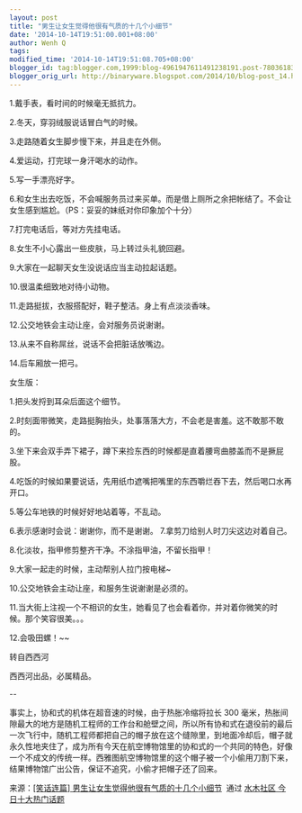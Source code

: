 ```yaml
---
layout: post
title: "男生让女生觉得他很有气质的十几个小细节"
date: '2014-10-14T19:51:00.001+08:00'
author: Wenh Q
tags:
modified_time: '2014-10-14T19:51:08.705+08:00'
blogger_id: tag:blogger.com,1999:blog-4961947611491238191.post-7803618371195852966
blogger_orig_url: http://binaryware.blogspot.com/2014/10/blog-post_14.html
---
```


1.戴手表，看时间的时候毫无抵抗力。

2.冬天，穿羽绒服说话冒白气的时候。

3.走路随着女生脚步慢下来，并且走在外侧。

4.爱运动，打完球一身汗喝水的动作。

5.写一手漂亮好字。

6.和女生出去吃饭，不会喊服务员过来买单。而是借上厕所之余把帐结了。不会让女生感到尴尬。（PS：妥妥的妹纸对你印象加个十分）

7.打完电话后，等对方先挂电话。

8.女生不小心露出一些皮肤，马上转过头礼貌回避。

9.大家在一起聊天女生没说话应当主动拉起话题。

10.很温柔细致地对待小动物。

11.走路挺拔，衣服搭配好，鞋子整洁。身上有点淡淡香味。

12.公交地铁会主动让座，会对服务员说谢谢。

13.从来不自称屌丝，说话不会把脏话放嘴边。

14.后车厢放一把弓。




女生版：

1.把头发捋到耳朵后面这个细节。

2.时刻面带微笑，走路挺胸抬头，处事落落大方，不会老是害羞。这不敢那不敢的。

3.坐下来会双手弄下裙子，蹲下来捡东西的时候都是直着腰弯曲膝盖而不是撅屁股。

4.吃饭的时候如果要说话，先用纸巾遮嘴把嘴里的东西嚼烂吞下去，然后喝口水再开口。

5.等公车地铁的时候好好地站着等，不乱动。

6.表示感谢时会说：谢谢你，而不是谢谢。
7.拿剪刀给别人时刀尖这边对着自己。

8.化淡妆，指甲修剪整齐干净。不涂指甲油，不留长指甲！

9.大家一起走的时候，主动帮别人拉门按电梯~

10.公交地铁会主动让座，和服务生说谢谢是必须的。

11.当大街上注视一个不相识的女生，她看见了也会看着你，并对着你微笑的时候。那个笑容很美。。。

12.会吸田螺！~~

转自西西河

西西河出品，必属精品。

--

事实上，协和式的机体在超音速的时候，由于热胀冷缩将拉长 300
毫米，热胀间隙最大的地方是随机工程师的工作台和舱壁之间，所以所有协和式在退役前的最后一次飞行中，随机工程师都把自己的帽子放在这个缝隙里，到地面冷却后，帽子就永久性地夹住了，成为所有今天在航空博物馆里的协和式的一个共同的特色，好像一个不成文的传统一样。西雅图航空博物馆里的这个帽子被一个小偷用刀割下来，结果博物馆广出公告，保证不追究，小偷才把帽子还了回来。

来源：[[笑话连篇]
男生让女生觉得他很有气质的十几个小细节](http://www.newsmth.net/bbstcon.php?board=Joke&gid=3365055)  通过 [水木社区
今日十大热门话题](http://www.newsmth.net/frames.html)
